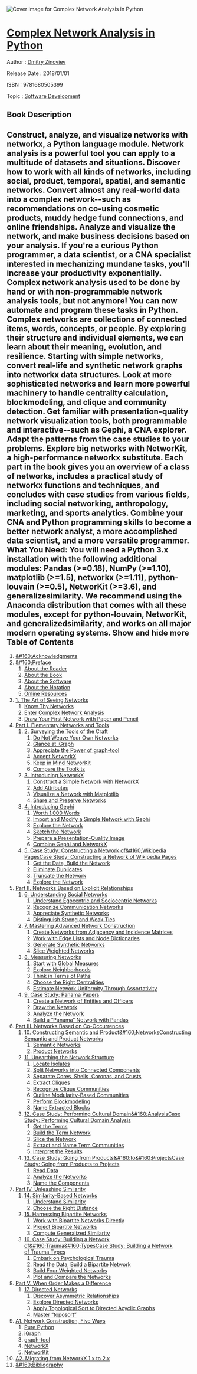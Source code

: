 ![Cover image for Complex Network Analysis in Python](https://imgdetail.ebookreading.net/cover/cover/software_development/EB9781680505399.jpg)

[Complex Network Analysis in Python](https://ebookreading.net/view/book/Complex+Network+Analysis+in+Python-EB9781680505399_1.html "Complex Network Analysis in Python")
====================================================================================================================

Author : [Dmitry Zinoviev](https://ebookreading.net/search/author/Dmitry+Zinoviev)

Release Date : 2018/01/01

ISBN : 9781680505399

Topic : [Software Development](https://ebookreading.net/search/category/software-development)

Book Description
-----------------

 Construct, analyze, and visualize networks with networkx, a Python language module. Network analysis is a powerful tool you can apply to a multitude of datasets and situations. Discover how to work with all kinds of networks, including social, product, temporal, spatial, and semantic networks. Convert almost any real-world data into a complex network--such as recommendations on co-using cosmetic products, muddy hedge fund connections, and online friendships. Analyze and visualize the network, and make business decisions based on your analysis. If you're a curious Python programmer, a data scientist, or a CNA specialist interested in mechanizing mundane tasks, you'll increase your productivity exponentially.
Complex network analysis used to be done by hand or with non-programmable network analysis tools, but not anymore! You can now automate and program these tasks in Python. Complex networks are collections of connected items, words, concepts, or people. By exploring their structure and individual elements, we can learn about their meaning, evolution, and resilience.
Starting with simple networks, convert real-life and synthetic network graphs into networkx data structures. Look at more sophisticated networks and learn more powerful machinery to handle centrality calculation, blockmodeling, and clique and community detection. Get familiar with presentation-quality network visualization tools, both programmable and interactive--such as Gephi, a CNA explorer. Adapt the patterns from the case studies to your problems. Explore big networks with NetworKit, a high-performance networkx substitute. Each part in the book gives you an overview of a class of networks, includes a practical study of networkx functions and techniques, and concludes with case studies from various fields, including social networking, anthropology, marketing, and sports analytics.
Combine your CNA and Python programming skills to become a better network analyst, a more accomplished data scientist, and a more versatile programmer.
What You Need:
You will need a Python 3.x installation with the following additional modules: Pandas (&gt;=0.18), NumPy (&gt;=1.10), matplotlib (&gt;=1.5), networkx (&gt;=1.11), python-louvain (&gt;=0.5), NetworKit (&gt;=3.6), and generalizesimilarity. We recommend using the Anaconda distribution that comes with all these modules, except for python-louvain, NetworKit, and generalizedsimilarity, and works on all major modern operating systems.
        Show and hide more                
Table of Contents
-----------------

1. [&amp;#160;Acknowledgments](https://ebookreading.net/view/book/Complex+Network+Analysis+in+Python-EB9781680505399_7.html#chap.acknowledgment)
1. [&amp;#160;Preface](https://ebookreading.net/view/book/Complex+Network+Analysis+in+Python-EB9781680505399_8.html#chap.preface)
    1. [About the Reader](https://ebookreading.net/view/book/Complex+Network+Analysis+in+Python-EB9781680505399_9.html#d24e192)
    1. [About the Book](https://ebookreading.net/view/book/Complex+Network+Analysis+in+Python-EB9781680505399_10.html#d24e197)
    1. [About the Software](https://ebookreading.net/view/book/Complex+Network+Analysis+in+Python-EB9781680505399_11.html#d24e280)
    1. [About the Notation](https://ebookreading.net/view/book/Complex+Network+Analysis+in+Python-EB9781680505399_12.html#d24e597)
    1. [Online Resources](https://ebookreading.net/view/book/Complex+Network+Analysis+in+Python-EB9781680505399_13.html#d24e682)
1. [1. The Art of Seeing Networks](https://ebookreading.net/view/book/Complex+Network+Analysis+in+Python-EB9781680505399_14.html#sect.artofseeing)
    1. [Know Thy Networks](https://ebookreading.net/view/book/Complex+Network+Analysis+in+Python-EB9781680505399_15.html#sec.intro.nets)
    1. [Enter Complex Network Analysis](https://ebookreading.net/view/book/Complex+Network+Analysis+in+Python-EB9781680505399_16.html#sec.intro.analyses)
    1. [Draw Your First Network with Paper and Pencil](https://ebookreading.net/view/book/Complex+Network+Analysis+in+Python-EB9781680505399_17.html#sec.intro.paperpenc)
1. [Part I. Elementary Networks and Tools](https://ebookreading.net/view/book/Complex+Network+Analysis+in+Python-EB9781680505399_18.html#part.cna)
    1. [2. Surveying the Tools of the Craft](https://ebookreading.net/view/book/Complex+Network+Analysis+in+Python-EB9781680505399_19.html#sect.tools)
        1. [Do Not Weave Your Own Networks](https://ebookreading.net/view/book/Complex+Network+Analysis+in+Python-EB9781680505399_20.html#sect1.networks_as_l)
        1. [Glance at iGraph](https://ebookreading.net/view/book/Complex+Network+Analysis+in+Python-EB9781680505399_21.html#sect1.igraph)
        1. [Appreciate the Power of graph-tool](https://ebookreading.net/view/book/Complex+Network+Analysis+in+Python-EB9781680505399_22.html#sect1.graphtool)
        1. [Accept NetworkX](https://ebookreading.net/view/book/Complex+Network+Analysis+in+Python-EB9781680505399_23.html#sect1.networkx)
        1. [Keep in Mind NetworKit](https://ebookreading.net/view/book/Complex+Network+Analysis+in+Python-EB9781680505399_24.html#sect1.networkit)
        1. [Compare the Toolkits](https://ebookreading.net/view/book/Complex+Network+Analysis+in+Python-EB9781680505399_25.html#d24e2124)
    1. [3. Introducing NetworkX](https://ebookreading.net/view/book/Complex+Network+Analysis+in+Python-EB9781680505399_26.html#chap.networkx)
        1. [Construct a Simple Network with NetworkX](https://ebookreading.net/view/book/Complex+Network+Analysis+in+Python-EB9781680505399_27.html#sect2.simple.constr)
        1. [Add Attributes](https://ebookreading.net/view/book/Complex+Network+Analysis+in+Python-EB9781680505399_28.html#sect2.attributes)
        1. [Visualize a Network with Matplotlib](https://ebookreading.net/view/book/Complex+Network+Analysis+in+Python-EB9781680505399_29.html#sect2.visualization)
        1. [Share and Preserve Networks](https://ebookreading.net/view/book/Complex+Network+Analysis+in+Python-EB9781680505399_30.html#sec2.saving)
    1. [4. Introducing Gephi](https://ebookreading.net/view/book/Complex+Network+Analysis+in+Python-EB9781680505399_31.html#chap.gephi)
        1. [Worth 1,000 Words](https://ebookreading.net/view/book/Complex+Network+Analysis+in+Python-EB9781680505399_32.html#sect.gephi)
        1. [Import and Modify a Simple Network with Gephi](https://ebookreading.net/view/book/Complex+Network+Analysis+in+Python-EB9781680505399_33.html#sec2.gephi.construc)
        1. [Explore the Network](https://ebookreading.net/view/book/Complex+Network+Analysis+in+Python-EB9781680505399_34.html#sec2.gephi.explore)
        1. [Sketch the Network](https://ebookreading.net/view/book/Complex+Network+Analysis+in+Python-EB9781680505399_35.html#sec2.gephi.sketch)
        1. [Prepare a Presentation-Quality Image](https://ebookreading.net/view/book/Complex+Network+Analysis+in+Python-EB9781680505399_36.html#sec2.gephi.draw)
        1. [Combine Gephi and NetworkX](https://ebookreading.net/view/book/Complex+Network+Analysis+in+Python-EB9781680505399_37.html#sec2.gephi.networkx)
    1. [5. Case Study: Constructing a Network of&amp;#160;Wikipedia PagesCase Study: Constructing a Network of Wikipedia Pages](https://ebookreading.net/view/book/Complex+Network+Analysis+in+Python-EB9781680505399_38.html#sect.everything.cas)
        1. [Get the Data, Build the Network](https://ebookreading.net/view/book/Complex+Network+Analysis+in+Python-EB9781680505399_39.html#sect1.wiki.getdata)
        1. [Eliminate Duplicates](https://ebookreading.net/view/book/Complex+Network+Analysis+in+Python-EB9781680505399_40.html#d24e6981)
        1. [Truncate the Network](https://ebookreading.net/view/book/Complex+Network+Analysis+in+Python-EB9781680505399_41.html#sec.truncate)
        1. [Explore the Network](https://ebookreading.net/view/book/Complex+Network+Analysis+in+Python-EB9781680505399_42.html#sec.wiki.explore)
1. [Part II. Networks Based on Explicit Relationships](https://ebookreading.net/view/book/Complex+Network+Analysis+in+Python-EB9781680505399_44.html#part.social)
    1. [6. Understanding Social Networks](https://ebookreading.net/view/book/Complex+Network+Analysis+in+Python-EB9781680505399_45.html#chap.social)
        1. [Understand Egocentric and Sociocentric Networks](https://ebookreading.net/view/book/Complex+Network+Analysis+in+Python-EB9781680505399_46.html#sec1.friendship)
        1. [Recognize Communication Networks](https://ebookreading.net/view/book/Complex+Network+Analysis+in+Python-EB9781680505399_47.html#sec1.interaction)
        1. [Appreciate Synthetic Networks](https://ebookreading.net/view/book/Complex+Network+Analysis+in+Python-EB9781680505399_48.html#sec1.synthetic)
        1. [Distinguish Strong and Weak Ties](https://ebookreading.net/view/book/Complex+Network+Analysis+in+Python-EB9781680505399_49.html#sec1.ties)
    1. [7. Mastering Advanced Network Construction](https://ebookreading.net/view/book/Complex+Network+Analysis+in+Python-EB9781680505399_50.html#chap.advanced)
        1. [Create Networks from Adjacency and Incidence Matrices](https://ebookreading.net/view/book/Complex+Network+Analysis+in+Python-EB9781680505399_51.html#sect2.adjacency)
        1. [Work with Edge Lists and Node Dictionaries](https://ebookreading.net/view/book/Complex+Network+Analysis+in+Python-EB9781680505399_52.html#sect2.edgelists)
        1. [Generate Synthetic Networks](https://ebookreading.net/view/book/Complex+Network+Analysis+in+Python-EB9781680505399_53.html#sect2.synthetic)
        1. [Slice Weighted Networks](https://ebookreading.net/view/book/Complex+Network+Analysis+in+Python-EB9781680505399_54.html#sect3.slicing)
    1. [8. Measuring Networks](https://ebookreading.net/view/book/Complex+Network+Analysis+in+Python-EB9781680505399_55.html#sect.measures)
        1. [Start with Global Measures](https://ebookreading.net/view/book/Complex+Network+Analysis+in+Python-EB9781680505399_56.html#sect.global_measure)
        1. [Explore Neighborhoods](https://ebookreading.net/view/book/Complex+Network+Analysis+in+Python-EB9781680505399_57.html#sect.neighborhoods)
        1. [Think in Terms of Paths](https://ebookreading.net/view/book/Complex+Network+Analysis+in+Python-EB9781680505399_58.html#sect.paths)
        1. [Choose the Right Centralities](https://ebookreading.net/view/book/Complex+Network+Analysis+in+Python-EB9781680505399_59.html#sect.centralities)
        1. [Estimate Network Uniformity Through Assortativity](https://ebookreading.net/view/book/Complex+Network+Analysis+in+Python-EB9781680505399_60.html#sect.assortativity)
    1. [9. Case Study: Panama Papers](https://ebookreading.net/view/book/Complex+Network+Analysis+in+Python-EB9781680505399_61.html#sect.panama)
        1. [Create a Network of Entities and Officers](https://ebookreading.net/view/book/Complex+Network+Analysis+in+Python-EB9781680505399_62.html#sec1.panama_data)
        1. [Draw the Network](https://ebookreading.net/view/book/Complex+Network+Analysis+in+Python-EB9781680505399_63.html#sec1.panama_draw)
        1. [Analyze the Network](https://ebookreading.net/view/book/Complex+Network+Analysis+in+Python-EB9781680505399_64.html#sec1.panama_analyze)
        1. [Build a “Panama” Network with Pandas](https://ebookreading.net/view/book/Complex+Network+Analysis+in+Python-EB9781680505399_65.html#sect.panama_pandas)
1. [Part III. Networks Based on Co-Occurrences](https://ebookreading.net/view/book/Complex+Network+Analysis+in+Python-EB9781680505399_67.html#part.cooccurrences)
    1. [10. Constructing Semantic and Product&amp;#160;NetworksConstructing Semantic and Product Networks](https://ebookreading.net/view/book/Complex+Network+Analysis+in+Python-EB9781680505399_68.html#chap.cooccurrences)
        1. [Semantic Networks](https://ebookreading.net/view/book/Complex+Network+Analysis+in+Python-EB9781680505399_69.html#sect1.semantic)
        1. [Product Networks](https://ebookreading.net/view/book/Complex+Network+Analysis+in+Python-EB9781680505399_70.html#sect1.product)
    1. [11. Unearthing the Network Structure](https://ebookreading.net/view/book/Complex+Network+Analysis+in+Python-EB9781680505399_71.html#sect.structure)
        1. [Locate Isolates](https://ebookreading.net/view/book/Complex+Network+Analysis+in+Python-EB9781680505399_72.html#sect2.isolates)
        1. [Split Networks into Connected Components](https://ebookreading.net/view/book/Complex+Network+Analysis+in+Python-EB9781680505399_73.html#sect2.connected)
        1. [Separate Cores, Shells, Coronas, and Crusts](https://ebookreading.net/view/book/Complex+Network+Analysis+in+Python-EB9781680505399_74.html#sect2.cores)
        1. [Extract Cliques](https://ebookreading.net/view/book/Complex+Network+Analysis+in+Python-EB9781680505399_75.html#sect2.clique)
        1. [Recognize Clique Communities](https://ebookreading.net/view/book/Complex+Network+Analysis+in+Python-EB9781680505399_76.html#sect2.cliquecommuni)
        1. [Outline Modularity-Based Communities](https://ebookreading.net/view/book/Complex+Network+Analysis+in+Python-EB9781680505399_77.html#sect2.modularity)
        1. [Perform Blockmodeling](https://ebookreading.net/view/book/Complex+Network+Analysis+in+Python-EB9781680505399_78.html#sect2.blockmodeling)
        1. [Name Extracted Blocks](https://ebookreading.net/view/book/Complex+Network+Analysis+in+Python-EB9781680505399_79.html#sect.unsupervised)
    1. [12. Case Study: Performing Cultural Domain&amp;#160;AnalysisCase Study: Performing Cultural Domain Analysis](https://ebookreading.net/view/book/Complex+Network+Analysis+in+Python-EB9781680505399_80.html#sect.cda)
        1. [Get the Terms](https://ebookreading.net/view/book/Complex+Network+Analysis+in+Python-EB9781680505399_81.html#sect2.cda.getterms)
        1. [Build the Term Network](https://ebookreading.net/view/book/Complex+Network+Analysis+in+Python-EB9781680505399_82.html#sect2.cds.build)
        1. [Slice the Network](https://ebookreading.net/view/book/Complex+Network+Analysis+in+Python-EB9781680505399_83.html#sect2.cda.slice)
        1. [Extract and Name Term Communities](https://ebookreading.net/view/book/Complex+Network+Analysis+in+Python-EB9781680505399_84.html#sect2.cda.naming)
        1. [Interpret the Results](https://ebookreading.net/view/book/Complex+Network+Analysis+in+Python-EB9781680505399_85.html#sect2.interpret.cda)
    1. [13. Case Study: Going from Products&amp;#160;to&amp;#160;ProjectsCase Study: Going from Products to Projects](https://ebookreading.net/view/book/Complex+Network+Analysis+in+Python-EB9781680505399_86.html#sect.product)
        1. [Read Data](https://ebookreading.net/view/book/Complex+Network+Analysis+in+Python-EB9781680505399_87.html#p2p.read)
        1. [Analyze the Networks](https://ebookreading.net/view/book/Complex+Network+Analysis+in+Python-EB9781680505399_88.html#sect2.p2p.analyze)
        1. [Name the Components](https://ebookreading.net/view/book/Complex+Network+Analysis+in+Python-EB9781680505399_89.html#sect2.p2p.name)
1. [Part IV. Unleashing Similarity](https://ebookreading.net/view/book/Complex+Network+Analysis+in+Python-EB9781680505399_91.html#part.correlation)
    1. [14. Similarity-Based Networks](https://ebookreading.net/view/book/Complex+Network+Analysis+in+Python-EB9781680505399_92.html#chap.similar)
        1. [Understand Similarity](https://ebookreading.net/view/book/Complex+Network+Analysis+in+Python-EB9781680505399_93.html#chap.similarity)
        1. [Choose the Right Distance](https://ebookreading.net/view/book/Complex+Network+Analysis+in+Python-EB9781680505399_94.html#chap.distance)
    1. [15. Harnessing Bipartite Networks](https://ebookreading.net/view/book/Complex+Network+Analysis+in+Python-EB9781680505399_95.html#chap.bipartite)
        1. [Work with Bipartite Networks Directly](https://ebookreading.net/view/book/Complex+Network+Analysis+in+Python-EB9781680505399_96.html#sect1.revisit_bipar)
        1. [Project Bipartite Networks](https://ebookreading.net/view/book/Complex+Network+Analysis+in+Python-EB9781680505399_97.html#sect2.bipartite)
        1. [Compute Generalized Similarity](https://ebookreading.net/view/book/Complex+Network+Analysis+in+Python-EB9781680505399_98.html#sect2.generalized)
    1. [16. Case Study: Building a Network of&amp;#160;Trauma&amp;#160;TypesCase Study: Building a Network of Trauma Types](https://ebookreading.net/view/book/Complex+Network+Analysis+in+Python-EB9781680505399_99.html#chap.trauma)
        1. [Embark on Psychological Trauma](https://ebookreading.net/view/book/Complex+Network+Analysis+in+Python-EB9781680505399_100.html#d24e22415)
        1. [Read the Data, Build a Bipartite Network](https://ebookreading.net/view/book/Complex+Network+Analysis+in+Python-EB9781680505399_101.html#d24e22459)
        1. [Build Four Weighted Networks](https://ebookreading.net/view/book/Complex+Network+Analysis+in+Python-EB9781680505399_102.html#d24e22757)
        1. [Plot and Compare the Networks](https://ebookreading.net/view/book/Complex+Network+Analysis+in+Python-EB9781680505399_103.html#sect.compare_networ)
1. [Part V. When Order Makes a Difference](https://ebookreading.net/view/book/Complex+Network+Analysis+in+Python-EB9781680505399_105.html#part.dag)
    1. [17. Directed Networks](https://ebookreading.net/view/book/Complex+Network+Analysis+in+Python-EB9781680505399_106.html#chap.directed)
        1. [Discover Asymmetric Relationships](https://ebookreading.net/view/book/Complex+Network+Analysis+in+Python-EB9781680505399_107.html#sect1.asymmetric)
        1. [Explore Directed Networks](https://ebookreading.net/view/book/Complex+Network+Analysis+in+Python-EB9781680505399_108.html#sect.dag)
        1. [Apply Topological Sort to Directed Acyclic Graphs](https://ebookreading.net/view/book/Complex+Network+Analysis+in+Python-EB9781680505399_109.html#sect.toposort)
        1. [Master “toposort”](https://ebookreading.net/view/book/Complex+Network+Analysis+in+Python-EB9781680505399_110.html#sect.adjectives)
1. [A1. Network Construction, Five Ways](https://ebookreading.net/view/book/Complex+Network+Analysis+in+Python-EB9781680505399_112.html#appx.samples)
    1. [Pure Python](https://ebookreading.net/view/book/Complex+Network+Analysis+in+Python-EB9781680505399_113.html#rec.pure)
    1. [iGraph](https://ebookreading.net/view/book/Complex+Network+Analysis+in+Python-EB9781680505399_114.html#rec.igraph)
    1. [graph-tool](https://ebookreading.net/view/book/Complex+Network+Analysis+in+Python-EB9781680505399_115.html#rec.graphtool)
    1. [NetworkX](https://ebookreading.net/view/book/Complex+Network+Analysis+in+Python-EB9781680505399_116.html#rec.networkx)
    1. [NetworKit](https://ebookreading.net/view/book/Complex+Network+Analysis+in+Python-EB9781680505399_117.html#rec.networkit)
1. [A2. Migrating from NetworkX 1.x to 2.x](https://ebookreading.net/view/book/Complex+Network+Analysis+in+Python-EB9781680505399_118.html#appx.nx20)
1. [&amp;#160;Bibliography](https://ebookreading.net/view/book/Complex+Network+Analysis+in+Python-EB9781680505399_119.html#bib.bibliography)
